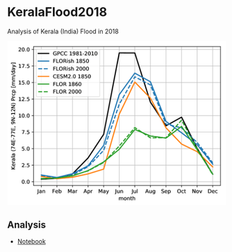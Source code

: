 # KeralaFlood2018
Analysis of Kerala (India) Flood in 2018

<img src="img/cycle.png" width="600">

## Analysis

* [Notebook](http://nbviewer.jupyter.org/github/wy2136/KeralaFlood2018/blob/master/KeralaFlood2018.ipynb?flush_cache=true)
